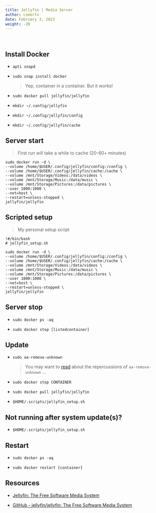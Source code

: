 ```yaml
---
title: Jellyfin | Media Server
author: csmertx
date: February 3, 2023
weight: -20
---
```


<br />

## Install Docker

- ```apti snapd```

- ```sudo snap install docker```

    > Yep, container in a container. But it works!

- ```sudo docker pull jellyfin/jellyfin```

- ```mkdir ~/.config/jellyfin```

- ```mkdir ~/.config/jellyfin/config```

- ```mkdir ~/.config/jellyfin/cache```

## Server start

> First run will take a while to cache (20-60+ minutes)

```
sudo docker run -d \
--volume /home/$USER/.config/jellyfin/config:/config \
--volume /home/$USER/.config/jellyfin/cache:/cache \
--volume /mnt/Storage/Videos:/data/videos \
--volume /mnt/Storage/Music:/data/music \
--volume /mnt/Storage/Pictures:/data/pictures \
--user 1000:1000 \
--net=host \
--restart=unless-stopped \
jellyfin/jellyfin
```

## Scripted setup

> My personal setup script

```
!#/bin/bash
# jellyfin_setup.sh

sudo docker run -d \
--volume /home/$USER/.config/jellyfin/config:/config \
--volume /home/$USER/.config/jellyfin/cache:/cache \
--volume /mnt/Storage/Videos:/data/videos \
--volume /mnt/Storage/Music:/data/music \
--volume /mnt/Storage/Pictures:/data/pictures \
--user 1000:1000 \
--net=host \
--restart=unless-stopped \
jellyfin/jellyfin
```

## Server stop

- ```sudo docker ps -aq```

- ```sudo docker stop [listedcontainer]```

## Update

- ```sudo aa-remove-unknown```

    > You may want to [read](https://forum.snapcraft.io/t/broken-apparmor/32191) about the repercussions of ```aa-remove-unknown``` ...

- ```sudo docker stop CONTAINER```

- ```sudo docker pull jellyfin/jellyfin```

- ```$HOME/.scripts/jellyfin_setup.sh```

## Not running after system update(s)?

- ```$HOME/.scripts/jellyfin_setup.sh```

## Restart

- ```sudo docker ps -aq```

- ```sudo docker restart [container]```

## Resources

- [Jellyfin: The Free Software Media System](https://jellyfin.org)

- [GitHub - jellyfin/jellyfin: The Free Software Media System](https://github.com/jellyfin/jellyfin)